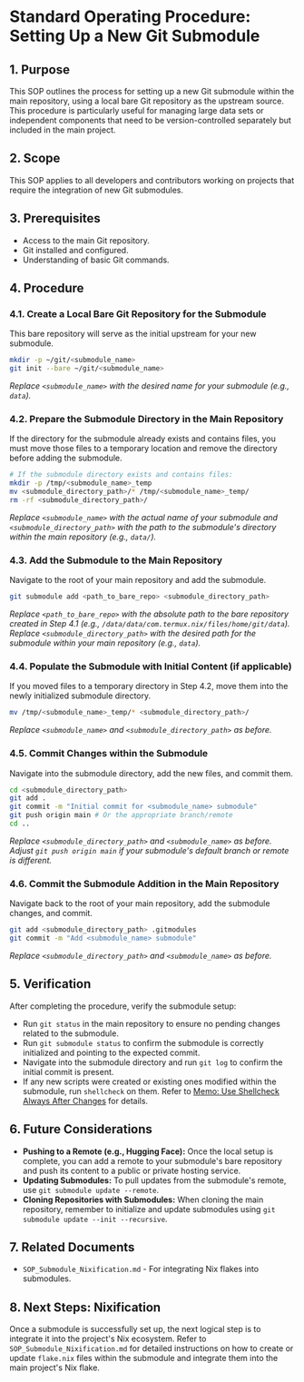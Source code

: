 # Standard Operating Procedure: Setting Up a New Git Submodule

## 1. Purpose
This SOP outlines the process for setting up a new Git submodule within the main repository, using a local bare Git repository as the upstream source. This procedure is particularly useful for managing large data sets or independent components that need to be version-controlled separately but included in the main project.

## 2. Scope
This SOP applies to all developers and contributors working on projects that require the integration of new Git submodules.

## 3. Prerequisites
*   Access to the main Git repository.
*   Git installed and configured.
*   Understanding of basic Git commands.

## 4. Procedure

### 4.1. Create a Local Bare Git Repository for the Submodule
This bare repository will serve as the initial upstream for your new submodule.

```bash
mkdir -p ~/git/<submodule_name>
git init --bare ~/git/<submodule_name>
```
*Replace `<submodule_name>` with the desired name for your submodule (e.g., `data`).*

### 4.2. Prepare the Submodule Directory in the Main Repository
If the directory for the submodule already exists and contains files, you must move those files to a temporary location and remove the directory before adding the submodule.

```bash
# If the submodule directory exists and contains files:
mkdir -p /tmp/<submodule_name>_temp
mv <submodule_directory_path>/* /tmp/<submodule_name>_temp/
rm -rf <submodule_directory_path>/
```
*Replace `<submodule_name>` with the actual name of your submodule and `<submodule_directory_path>` with the path to the submodule's directory within the main repository (e.g., `data/`).*

### 4.3. Add the Submodule to the Main Repository
Navigate to the root of your main repository and add the submodule.

```bash
git submodule add <path_to_bare_repo> <submodule_directory_path>
```
*Replace `<path_to_bare_repo>` with the absolute path to the bare repository created in Step 4.1 (e.g., `/data/data/com.termux.nix/files/home/git/data`).*
*Replace `<submodule_directory_path>` with the desired path for the submodule within your main repository (e.g., `data`).*

### 4.4. Populate the Submodule with Initial Content (if applicable)
If you moved files to a temporary directory in Step 4.2, move them into the newly initialized submodule directory.

```bash
mv /tmp/<submodule_name>_temp/* <submodule_directory_path>/
```
*Replace `<submodule_name>` and `<submodule_directory_path>` as before.*

### 4.5. Commit Changes within the Submodule
Navigate into the submodule directory, add the new files, and commit them.

```bash
cd <submodule_directory_path>
git add .
git commit -m "Initial commit for <submodule_name> submodule"
git push origin main # Or the appropriate branch/remote
cd ..
```
*Replace `<submodule_directory_path>` and `<submodule_name>` as before. Adjust `git push origin main` if your submodule's default branch or remote is different.*

### 4.6. Commit the Submodule Addition in the Main Repository
Navigate back to the root of your main repository, add the submodule changes, and commit.

```bash
git add <submodule_directory_path> .gitmodules
git commit -m "Add <submodule_name> submodule"
```
*Replace `<submodule_directory_path>` and `<submodule_name>` as before.*

## 5. Verification
After completing the procedure, verify the submodule setup:
*   Run `git status` in the main repository to ensure no pending changes related to the submodule.
*   Run `git submodule status` to confirm the submodule is correctly initialized and pointing to the expected commit.
*   Navigate into the submodule directory and run `git log` to confirm the initial commit is present.
*   If any new scripts were created or existing ones modified within the submodule, run `shellcheck` on them. Refer to [Memo: Use Shellcheck Always After Changes](docs/memos/Shellcheck_Always_After_Changes.md) for details.

## 6. Future Considerations
*   **Pushing to a Remote (e.g., Hugging Face):** Once the local setup is complete, you can add a remote to your submodule's bare repository and push its content to a public or private hosting service.
*   **Updating Submodules:** To pull updates from the submodule's remote, use `git submodule update --remote`.
*   **Cloning Repositories with Submodules:** When cloning the main repository, remember to initialize and update submodules using `git submodule update --init --recursive`.

## 7. Related Documents

*   `SOP_Submodule_Nixification.md` - For integrating Nix flakes into submodules.

## 8. Next Steps: Nixification

Once a submodule is successfully set up, the next logical step is to integrate it into the project's Nix ecosystem. Refer to `SOP_Submodule_Nixification.md` for detailed instructions on how to create or update `flake.nix` files within the submodule and integrate them into the main project's Nix flake.
